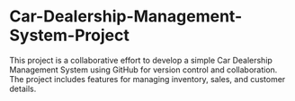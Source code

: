 # Car-Dealership-Management-System-Project
This project is a collaborative effort to develop a simple Car Dealership Management System using GitHub for version control and collaboration. The project includes features for managing inventory, sales, and customer details.
